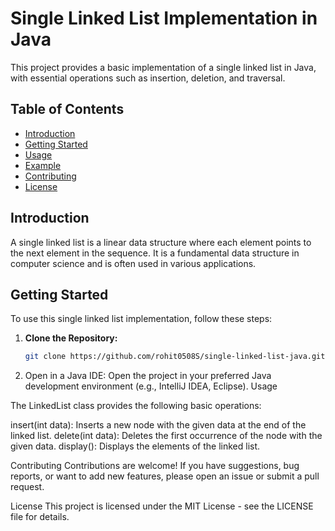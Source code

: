 # Single Linked List Implementation in Java

This project provides a basic implementation of a single linked list in Java, with essential operations such as insertion, deletion, and traversal.

## Table of Contents

- [Introduction](#introduction)
- [Getting Started](#getting-started)
- [Usage](#usage)
- [Example](#example)
- [Contributing](#contributing)
- [License](#license)

## Introduction

A single linked list is a linear data structure where each element points to the next element in the sequence. It is a fundamental data structure in computer science and is often used in various applications.

## Getting Started

To use this single linked list implementation, follow these steps:

1. **Clone the Repository:**
   ```bash
   git clone https://github.com/rohit0508S/single-linked-list-java.git

   
2. Open in a Java IDE:
Open the project in your preferred Java development environment (e.g., IntelliJ IDEA, Eclipse).
Usage

The LinkedList class provides the following basic operations:

insert(int data): Inserts a new node with the given data at the end of the linked list.
delete(int data): Deletes the first occurrence of the node with the given data.
display(): Displays the elements of the linked list.

Contributing
Contributions are welcome! If you have suggestions, bug reports, or want to add new features, please open an issue or submit a pull request.

License
This project is licensed under the MIT License - see the LICENSE file for details.
